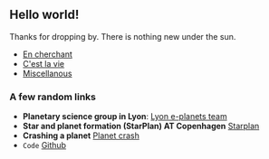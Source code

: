 ## Hello world!
Thanks for dropping by. There is nothing new under the sun.

- [En cherchant](http://lu-pan.github.io/research.md)
- [C'est la vie](http://lu-pan.github.io/life.md)
- [Miscellanous](http://lu-pan.github.io/misc.md)


### A few random links
- **Planetary science group in Lyon**: [Lyon e-planets team](http://eplanets.univ-lyon1.fr)
- **Star and planet formation (StarPlan) AT Copenhagen** [Starplan](https://starplan.dk/)
- __Crashing a planet__ [Planet crash](http://www.stefanom.org/spc/)
- `Code` [Github](http://github.com/mlqc)
